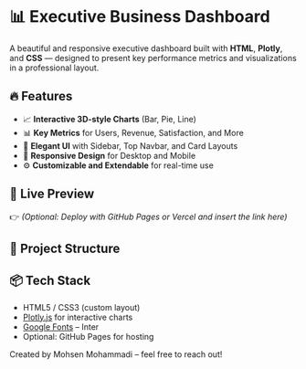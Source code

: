 # 📊 Executive Business Dashboard

A beautiful and responsive executive dashboard built with **HTML**, **Plotly**, and **CSS** — designed to present key performance metrics and visualizations in a professional layout.

## 🔥 Features

- 📈 **Interactive 3D-style Charts** (Bar, Pie, Line)
- 📊 **Key Metrics** for Users, Revenue, Satisfaction, and More
- 🎨 **Elegant UI** with Sidebar, Top Navbar, and Card Layouts
- 📱 **Responsive Design** for Desktop and Mobile
- ⚙️ **Customizable and Extendable** for real-time use

## 🚀 Live Preview

👉 *(Optional: Deploy with GitHub Pages or Vercel and insert the link here)*

## 📁 Project Structure


## 📦 Tech Stack

- HTML5 / CSS3 (custom layout)
- [Plotly.js](https://plotly.com/javascript/) for interactive charts
- [Google Fonts](https://fonts.google.com/) – Inter
- Optional: GitHub Pages for hosting



Created by Mohsen Mohammadi – feel free to reach out!
